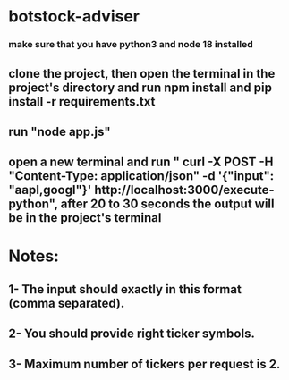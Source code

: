 # botstock-adviser

### make sure that you have python3 and node 18 installed
## clone the project, then open the terminal in the project's directory and run npm install and pip install -r requirements.txt
## run "node app.js"
## open a new terminal and run  " curl -X POST -H "Content-Type: application/json" -d '{"input": "aapl,googl"}' http://localhost:3000/execute-python", after 20 to 30 seconds the output will be in the project's terminal

# Notes: 
## 1- The input should exactly in this format (comma separated).
## 2- You should provide right ticker symbols.
## 3- Maximum number of tickers per request is 2.


